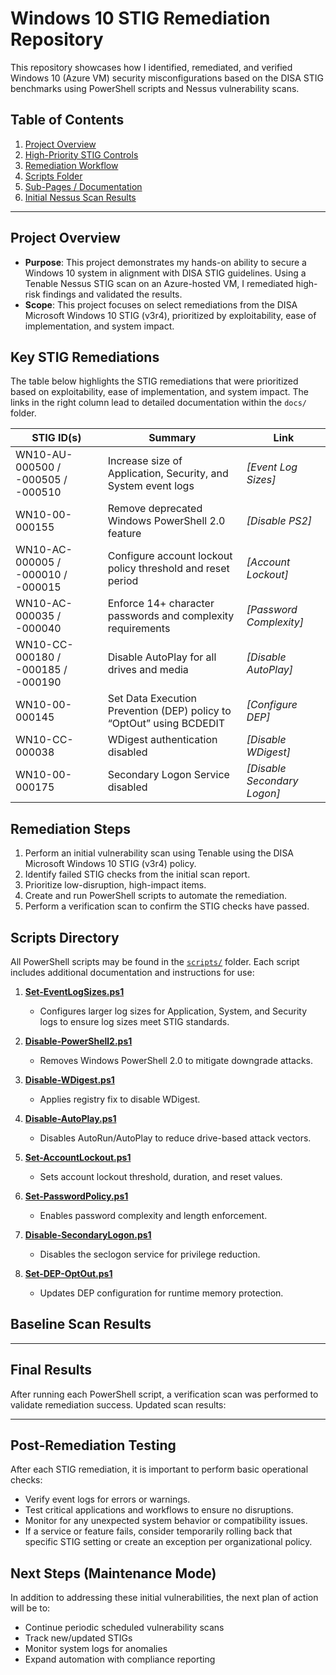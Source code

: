 # Windows 10 STIG Remediation Repository

This repository showcases how I identified, remediated, and verified Windows 10 (Azure VM) security misconfigurations based on the DISA STIG benchmarks using PowerShell scripts and Nessus vulnerability scans.

## Table of Contents

1. [Project Overview](#project-overview)
2. [High-Priority STIG Controls](#high-priority-stig-controls)
3. [Remediation Workflow](#remediation-workflow)
4. [Scripts Folder](#scripts-folder)
5. [Sub-Pages / Documentation](#sub-pages--documentation)
6. [Initial Nessus Scan Results](#initial-nessus-scan-results)

---

## Project Overview

- **Purpose**: This project demonstrates my hands-on ability to secure a Windows 10 system in alignment with DISA STIG guidelines. Using a Tenable Nessus STIG scan on an Azure-hosted VM, I remediated high-risk findings and validated the results.
- **Scope**: This project focuses on select remediations from the DISA Microsoft Windows 10 STIG (v3r4), prioritized by exploitability, ease of implementation, and system impact.

## Key STIG Remediations
The table below highlights the STIG remediations that were prioritized based on exploitability, ease of implementation, and system impact. The links in the right column lead to detailed documentation within the `docs/` folder.

| STIG ID(s)                      | Summary                                                 | Link                                                         |
|---------------------------------|---------------------------------------------------------|--------------------------------------------------------------|
| WN10-AU-000500 / -000505 / -000510  | Increase size of Application, Security, and System event logs        | *[Event Log Sizes]*             |
| WN10-00-000155                  | Remove deprecated Windows PowerShell 2.0 feature                          | *[Disable PS2]*                                       |
| WN10-AC-000005 / -000010 / -000015 | Configure account lockout policy threshold and reset period | *[Account Lockout]*                                    |
| WN10-AC-000035 / -000040        | Enforce 14+ character passwords and complexity requirements      | *[Password Complexity]*                                       |
| WN10-CC-000180 / -000185 / -000190 | Disable AutoPlay for all drives and media               | *[Disable AutoPlay]*                                       |
| WN10-00-000145                  | Set Data Execution Prevention (DEP) policy to “OptOut” using BCDEDIT | *[Configure DEP]*                                       |
| WN10-CC-000038                  | WDigest authentication disabled                          | *[Disable WDigest]*                                       |
| WN10-00-000175                  | Secondary Logon Service disabled                         | *[Disable Secondary Logon]*                |


## Remediation Steps

1. Perform an initial vulnerability scan using Tenable using the DISA Microsoft Windows 10 STIG (v3r4) policy.
2. Identify failed STIG checks from the initial scan report.
3. Prioritize low-disruption, high-impact items.
4. Create and run PowerShell scripts to automate the remediation.
5. Perform a verification scan to confirm the STIG checks have passed.

## Scripts Directory

All PowerShell scripts may be found in the [`scripts/`](./scripts) folder. Each script includes additional documentation and instructions for use:

1. **[Set-EventLogSizes.ps1](./scripts/Set-STIG-EventLogSizes-GPO.ps1)**  
   - Configures larger log sizes for Application, System, and Security logs to ensure log sizes meet STIG standards.

2. **[Disable-PowerShell2.ps1](./scripts/Disable-PowerShell2.ps1)**  
   - Removes Windows PowerShell 2.0 to mitigate downgrade attacks.

3. **[Disable-WDigest.ps1](./scripts/Disable-WDigest.ps1)**  
   - Applies registry fix to disable WDigest.

4. **[Disable-AutoPlay.ps1](./scripts/Disable-AutoPlay.ps1)**  
   - Disables AutoRun/AutoPlay to reduce drive-based attack vectors.

5. **[Set-AccountLockout.ps1](./scripts/Set-AccountLockout.ps1)**  
   - Sets account lockout threshold, duration, and reset values.

6. **[Set-PasswordPolicy.ps1](./scripts/Set-PasswordPolicy.ps1)**  
   - Enables password complexity and length enforcement.

7. **[Disable-SecondaryLogon.ps1](./scripts/Disable-SecondaryLogon.ps1)**  
   - Disables the seclogon service for privilege reduction.

8. **[Set-DEP-OptOut.ps1](./scripts/Set-DEP-OptOut.ps1)**  
   - Updates DEP configuration for runtime memory protection.

## Baseline Scan Results


---

## Final Results

After running each PowerShell script, a verification scan was performed to validate remediation success. Updated scan results:

---

## Post-Remediation Testing

After each STIG remediation, it is important to perform basic operational checks:
- Verify event logs for errors or warnings.
- Test critical applications and workflows to ensure no disruptions.
- Monitor for any unexpected system behavior or compatibility issues.
- If a service or feature fails, consider temporarily rolling back that specific STIG setting or create an exception per organizational policy.

## Next Steps (Maintenance Mode)

In addition to addressing these initial vulnerabilities, the next plan of action will be to:
- Continue periodic scheduled vulnerability scans 
- Track new/updated STIGs
- Monitor system logs for anomalies
- Expand automation with compliance reporting
